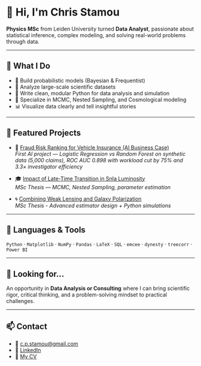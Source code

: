 # 👋 Hi, I'm Chris Stamou

**Physics MSc** from Leiden University turned **Data Analyst**, passionate about statistical inference, complex modeling, and solving real-world problems through data.

---

## 🔬 What I Do

- 🧠 Build probabilistic models (Bayesian & Frequentist)
- 🧪 Analyze large-scale scientific datasets
- 🐍 Write clean, modular Python for data analysis and simulation
- 🔭 Specialize in MCMC, Nested Sampling, and Cosmological modeling
- 📊 Visualize data clearly and tell insightful stories

---

## 📂 Featured Projects

- 🤖 [Fraud Risk Ranking for Vehicle Insurance (AI Business Case)](https://github.com/ChrisStamou/AI-Case-Insurance-Fraud-Detection-with-AI)  
  *First AI project — Logistic Regression vs Random Forest on synthetic data (5,000 claims), ROC AUC 0.898 with workload cut by 75% and 3.3× investigator efficiency*

- 🎓 [Impact of Late-Time Transition in SnIa Luminosity](https://github.com/ChrisStamou/Thesis-2025)  
  *MSc Thesis — MCMC, Nested Sampling, parameter estimation*

- 🌀 [Combining Weak Lensing and Galaxy Polarization](https://github.com/Chrisostomos-Stamou/Combining-Weak-Lensing-and-Galaxy-Light-Polarisation)  
  *MSc Thesis - Advanced estimator design + Python simulations*

---

## 🧰 Languages & Tools

`Python` · `Matplotlib` · `NumPy` · `Pandas` · `LaTeX` · `SQL` · `emcee` · `dynesty` · `treecorr` · `Power BI`

---

## 🚀 Looking for...

An opportunity in **Data Analysis or Consulting** where I can bring scientific rigor, critical thinking, and a problem-solving mindset to practical challenges.

---

## 📫 Contact

- 📧 c.p.stamou@gmail.com  
- 🔗 [LinkedIn](https://www.linkedin.com/in/chris-stamou)  
- 🔗 [My CV](https://github.com/ChrisStamou/ChrisStamou/blob/main/Stamou_CV.pdf)
